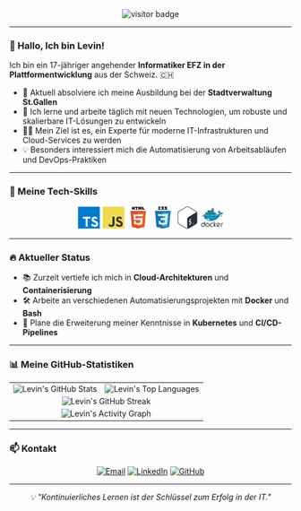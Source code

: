 <div align="center">
  <img src="https://visitor-badge.laobi.icu/badge?page_id=levinfritz.levinfritz" alt="visitor badge"/>
</div>

---

### 👋 Hallo, Ich bin Levin!

Ich bin ein 17-jähriger angehender **Informatiker EFZ in der Plattformentwicklung** aus der Schweiz. 🇨🇭

- 🏢 Aktuell absolviere ich meine Ausbildung bei der **Stadtverwaltung St.Gallen**
- 🌱 Ich lerne und arbeite täglich mit neuen Technologien, um robuste und skalierbare IT-Lösungen zu entwickeln
- 👨‍💻 Mein Ziel ist es, ein Experte für moderne IT-Infrastrukturen und Cloud-Services zu werden
- 💡 Besonders interessiert mich die Automatisierung von Arbeitsabläufen und DevOps-Praktiken

---

### 🚀 Meine Tech-Skills

<p align="center">
  <a href="https://www.typescriptlang.org/" target="_blank" rel="noreferrer"><img src="https://raw.githubusercontent.com/devicons/devicon/master/icons/typescript/typescript-original.svg" alt="TypeScript" width="40" height="40"/></a>
  <a href="https://developer.mozilla.org/en-US/docs/Web/JavaScript" target="_blank" rel="noreferrer"><img src="https://raw.githubusercontent.com/devicons/devicon/master/icons/javascript/javascript-original.svg" alt="JavaScript" width="40" height="40"/></a>
  <a href="https://www.w3.org/html/" target="_blank" rel="noreferrer"><img src="https://raw.githubusercontent.com/devicons/devicon/master/icons/html5/html5-original-wordmark.svg" alt="HTML5" width="40" height="40"/></a>
  <a href="https://www.w3schools.com/css/" target="_blank" rel="noreferrer"><img src="https://raw.githubusercontent.com/devicons/devicon/master/icons/css3/css3-original-wordmark.svg" alt="CSS3" width="40" height="40"/></a>
  <a href="https://www.gnu.org/software/bash/" target="_blank" rel="noreferrer"><img src="https://raw.githubusercontent.com/devicons/devicon/master/icons/bash/bash-original.svg" alt="Bash" width="40" height="40"/></a>
  <a href="https://www.docker.com/" target="_blank" rel="noreferrer"><img src="https://raw.githubusercontent.com/devicons/devicon/master/icons/docker/docker-original-wordmark.svg" alt="Docker" width="40" height="40"/></a>
</p>

---

### 🔥 Aktueller Status

- 📚 Zurzeit vertiefe ich mich in **Cloud-Architekturen** und **Containerisierung**
- 🛠️ Arbeite an verschiedenen Automatisierungsprojekten mit **Docker** und **Bash**
- 🎯 Plane die Erweiterung meiner Kenntnisse in **Kubernetes** und **CI/CD-Pipelines**

---

### 📊 Meine GitHub-Statistiken

<div align="center">
  <table border="0" cellpadding="0" cellspacing="0">
    <tr>
      <td valign="top">
        <img src="https://github-readme-stats.vercel.app/api?username=levinfritz&show_icons=true&theme=dracula&include_all_commits=true&count_private=true" alt="Levin's GitHub Stats" />
      </td>
      <td valign="top">
        <img src="https://github-readme-stats.vercel.app/api/top-langs/?username=levinfritz&layout=compact&langs_count=8&theme=dracula" alt="Levin's Top Languages" />
      </td>
    </tr>
    <tr>
      <td colspan="2" align="center">
        <img src="https://github-readme-streak-stats.herokuapp.com/?user=levinfritz&theme=dracula" alt="Levin's GitHub Streak" />
      </td>
    </tr>
    <tr>
      <td colspan="2" align="center">
        <img src="https://github-readme-activity-graph.vercel.app/graph?username=levinfritz&theme=dracula" alt="Levin's Activity Graph" />
      </td>
    </tr>
  </table>
</div>

---

### 📫 Kontakt

<p align="center">
  <a href="mailto:levin.fritz@bluewin.ch"><img src="https://img.shields.io/badge/Email-D14836?style=for-the-badge&logo=gmail&logoColor=white" alt="Email" /></a>
  <a href="https://www.linkedin.com/in/levin-fritz/"><img src="https://img.shields.io/badge/LinkedIn-0077B5?style=for-the-badge&logo=linkedin&logoColor=white" alt="LinkedIn" /></a>
  <a href="https://github.com/levinfritz"><img src="https://img.shields.io/badge/GitHub-100000?style=for-the-badge&logo=github&logoColor=white" alt="GitHub" /></a>
</p>

---

<div align="center">
  <i>💡 "Kontinuierliches Lernen ist der Schlüssel zum Erfolg in der IT."</i>
</div>
